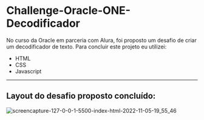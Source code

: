 # Challenge-Oracle-ONE-Decodificador

No curso da Oracle em parceria com Alura, foi proposto um desafio de criar um decodificador de texto. Para concluir este projeto eu utilizei:

* HTML
* CSS
* Javascript

************

## Layout do desafio proposto concluído:

![screencapture-127-0-0-1-5500-index-html-2022-11-05-19_55_46](https://user-images.githubusercontent.com/103619448/200145841-52c802b8-cefa-48a9-a911-8b78dcec6135.png)

